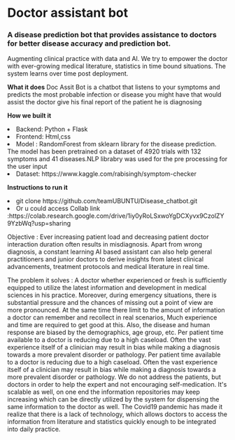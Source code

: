 <H1> Doctor assistant bot </H1>
<H3> A disease prediction bot that provides assistance to doctors for better disease accuracy and prediction bot. </H3>

Augmenting clinical practice with data and AI. We try to empower the doctor with ever-growing medical literature, statistics in time bound situations. The system learns over time post deployment. 

<b>What it does</B>
Doc Assit Bot is a chatbot that listens to your symptoms and predicts the most probable infection or disease you might have that would assist the doctor give his final report of the patient he is diagnosing 

<b>How we built it</B>

<li>Backend: Python + Flask 
<li>Frontend: Html,css
<li>Model : RandomForest from sklearn library for the disease prediction. The model has been pretrained on a dataset of 4920 trials with 132 symptoms and 41 diseases.NLP librabry was used for the pre processing for the user input 

<li>Dataset: https://www.kaggle.com/rabisingh/symptom-checker
  
<b>Instructions to run it</B>
<li> git clone https://github.com/teamUBUNTU/Disease_chatbot.git
<li> Or u could access Collab link :https://colab.research.google.com/drive/1iy0yRoLSxwoYgDCXyvx9CzolZY9YzbWq?usp=sharing
  
Objective : Ever increasing patient load and decreasing patient doctor interaction duration often results in misdiagnosis. Apart from wrong diagnosis, a constant learning AI based assistant can also help general practitioners and junior doctors to derive insights from latest clinical advancements, treatment protocols and medical literature in real time. 

The problem it solves : 
A doctor whether experienced or fresh is sufficiently equipped to utilize the latest information and development in medical sciences in his practice.
Moreover, during emergency situations, there is substantial pressure and the chances of missing out a point of view are more pronounced. At the same time there limit to the amount of information a doctor can remember and recollect in real scenarios,
Much experience and time are required to get good at this. 
Also, the disease and human response are biased by the demographics, age group, etc. Per patient time available to a doctor is reducing due to a high caseload.
Often the vast experience itself of a clinician may result in bias while making a diagnosis towards a more prevalent disorder or pathology. Per patient time available to a doctor is reducing due to a high caseload.
Often the vast experience itself of a clinician may result in bias while making a diagnosis towards a more prevalent disorder or pathology.
We do not address the patients, but doctors in order to help the expert and not encouraging self-medication. 
It's scalable as well, on one end the information repositories may keep increasing which can be directly utilized by the system for dispensing the same information to the doctor as well. The Covid19 pandemic has made it realize that there is a lack of technology, which allows doctors to access the information from literature and statistics quickly enough to be integrated into daily practice.
